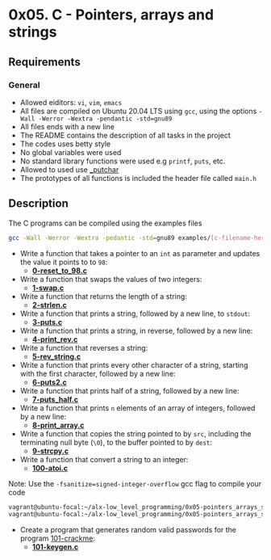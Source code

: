 # 0x05. C - Pointers, arrays and strings
## Requirements
### General
* Allowed eiditors: `vi`, `vim`, `emacs`
* All files are compiled on Ubuntu 20.04 LTS using `gcc`, using the options `-Wall -Werror -Wextra -pendantic -std=gnu89`
* All files ends with a new line
* The README contains the description of all tasks in the project
* The codes uses betty style
* No global variables were used
* No standard library functions were used e.g `printf`, `puts`, etc.
* Allowed to used use [_putchar](https://github.com/holbertonschool/_putchar.c/blob/master/_putchar.c)
* The prototypes of all functions is included the header file called `main.h`
## Description
The C programs can be compiled using the examples files
```bash
gcc -Wall -Werror -Wextra -pedantic -std=gnu89 examples/[c-filename-here] && ./a.out
```
* Write a function that takes a pointer to an `int` as parameter and updates the value it points to to `98`:
    * **[0-reset_to_98.c](https://github.com/Samuel-IG16/alx-low_level_programming/blob/master/0x05-pointers_arrays_strings/0-reset_to_98.c)**
* Write a function that swaps the values of two integers:
    * **[1-swap.c](https://github.com/Samuel-IG16/alx-low_level_programming/blob/master/0x05-pointers_arrays_strings/1-swap.c)**
* Write a function that returns the length of a string:
    * **[2-strlen.c](https://github.com/Samuel-IG16/alx-low_level_programming/blob/master/0x05-pointers_arrays_strings/2-strlen.c)**
* Write a function that prints a string, followed by a new line, to `stdout`:
    * **[3-puts.c](https://github.com/Samuel-IG16/alx-low_level_programming/blob/master/0x05-pointers_arrays_strings/3-puts.c)**
* Write a function that prints a string, in reverse, followed by a new line:
    * **[4-print_rev.c](https://github.com/Samuel-IG16/alx-low_level_programming/blob/master/0x05-pointers_arrays_strings/4-print_rev.c)**
* Write a function that reverses a string:
    * **[5-rev_string.c](https://github.com/Samuel-IG16/alx-low_level_programming/blob/master/0x05-pointers_arrays_strings/5-rev_string.c)**
* Write a function that prints every other character of a string, starting with the first character, followed by a new line:
    * **[6-puts2.c](https://github.com/Samuel-IG16/alx-low_level_programming/blob/master/0x05-pointers_arrays_strings/6-puts2.c)**
* Write a function that prints half of a string, followed by a new line:
    * **[7-puts_half.c](https://github.com/Samuel-IG16/alx-low_level_programming/blob/master/0x05-pointers_arrays_strings/7-puts_half.c)**
* Write a function that prints `n` elements of an array of integers, followed by a new line:
    * **[8-print_array.c](https://github.com/Samuel-IG16/alx-low_level_programming/blob/master/0x05-pointers_arrays_strings/8-print_array.c)**
* Write a function that copies the string pointed to by `src`, including the terminating null byte (`\0`), to the buffer pointed to by `dest`:
    * **[9-strcpy.c](https://github.com/Samuel-IG16/alx-low_level_programming/blob/master/0x05-pointers_arrays_strings/9-strcpy.c)**
* Write a function that convert a string to an integer:
    * **[100-atoi.c](https://github.com/Samuel-IG16/alx-low_level_programming/blob/master/0x05-pointers_arrays_strings/100-atoi.c)**

Note: Use the `-fsanitize=signed-integer-overflow` gcc flag to compile your code
```bash
vagrant@ubuntu-focal:~/alx-low_level_programming/0x05-pointers_arrays_strings$ gcc -Wall -pedantic -Werror -Wextra -std=gnu89 -fsanitize=signed-integer-overflow examples/100-main.c
vagrant@ubuntu-focal:~/alx-low_level_programming/0x05-pointers_arrays_strings$ ./a.out
```
* Create a program that generates random valid passwords for the program [101-crackme](https://github.com/holbertonschool/0x04.c):
    * **[101-keygen.c](https://github.com/Samuel-IG16/alx-low_level_programming/blob/master/0x05-pointers_arrays_strings/101-keygen.c)**
